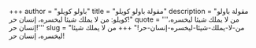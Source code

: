 +++
author = "باولو كويلو"
title = "مقولة باولو كويلو"
description = "مقولة باولو كويلو: من لا يملك شيئا ليخسره، إنسان حر!"
quote = '''من لا يملك شيئا ليخسره، إنسان حر!''' 
slug = "من-لا-يملك-شيئا-ليخسره-إنسان-حر!"
+++
من لا يملك شيئا ليخسره، إنسان حر!
